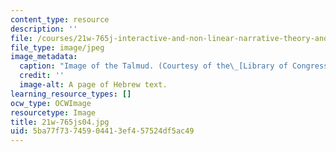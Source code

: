 ```yaml
---
content_type: resource
description: ''
file: /courses/21w-765j-interactive-and-non-linear-narrative-theory-and-practice-spring-2004/5ba77f73745904413ef457524df5ac49_21w-765js04.jpg
file_type: image/jpeg
image_metadata:
  caption: "Image of the Talmud. (Courtesy of the\_[Library of Congress](http://www.loc.gov).)"
  credit: ''
  image-alt: A page of Hebrew text.
learning_resource_types: []
ocw_type: OCWImage
resourcetype: Image
title: 21w-765js04.jpg
uid: 5ba77f73-7459-0441-3ef4-57524df5ac49
---
```

